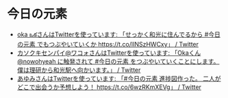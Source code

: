 # 今日の元素

- [oka ఒకさんはTwitterを使っています: 「せっかく和光に住んでるから #今日の元素 でもつぶやいていくか https://t.co/lINSzHWCxy」 / Twitter](https://twitter.com/nowohyeah/status/1659575674578018305)
- [カソクキセンパイ@ワコォさんはTwitterを使っています: 「Okaくん@nowohyeah に触発されて #今日の元素 をつぶやいていくことにします。僕は理研から和光駅へ向かいます。」 / Twitter](https://twitter.com/AccSempai/status/1661668818220118017)
- [あゆみさんはTwitterを使っています: 「#今日の元素 進捗図作った。 二人がどこで出会うか予想しよう！ https://t.co/6wzRKmXEVg」 / Twitter](https://twitter.com/ayumisalt/status/1669211128520671232)
